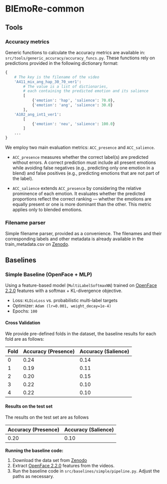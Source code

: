 # BlEmoRe-common

## Tools

### Accuracy metrics

Generic functions to calculate the accuracy metrics are available in: `src/tools/generic_accuracy/accuracy_funcs.py`.
These functions rely on predictions provided in the following dictionary format:

```python
{   
    # The key is the filename of the video
    'A411_mix_ang_hap_30_70_ver1':
        # The value is a list of dictionaries, 
        # each containing the predicted emotion and its salience
        [
            {'emotion': 'hap', 'salience': 70.0},
            {'emotion': 'ang', 'salience': 30.0}
        ],
    'A102_ang_int1_ver1':
        [
            {'emotion': 'neu', 'salience': 100.0}
        ]
    ...
}
```

We employ two main evaluation metrics: `ACC_presence` and `ACC_salience`.

- `ACC_presence` measures whether the correct label(s) are predicted without errors.
  A correct prediction must include all present emotions while avoiding false negatives
  (e.g., predicting only one emotion in a blend) and false positives
  (e.g., predicting emotions that are not part of the label).

- `ACC_salience` extends `ACC_presence` by considering the relative prominence of each emotion.
  It evaluates whether the predicted proportions reflect the correct ranking — whether the emotions
  are equally present or one is more dominant than the other. This metric applies only to blended emotions.

### Filename parser

Simple filename parser, provided as a convenience. The filenames and their
corresponding labels and other metadata is already available in
the train_metadata.csv on [Zenodo](https://zenodo.org/records/15096942).

## Baselines

### Simple Baseline (OpenFace + MLP)

Using a feature-based model (`MultiLabelSoftmaxNN`) trained on [OpenFace 2.2.0](https://github.com/TadasBaltrusaitis/OpenFace) features with a
softmax + KL-divergence objective. 

* Loss: `KLDivLoss` vs. probabilistic multi-label targets
* Optimizer: `Adam (lr=0.001, weight_decay=1e-4)`
* Epochs: `100`

#### Cross Validation

We provide pre-defined folds in the dataset, the baseline results for each fold are as follows:

| Fold | Accuracy (Presence) | Accuracy (Salience) |
|------|---------------------|---------------------|
| 0    | 0.24                | 0.14                |
| 1    | 0.19                | 0.11                |
| 2    | 0.20                | 0.15                |
| 3    | 0.22                | 0.10                |
| 4    | 0.22                | 0.10                |

#### Results on the test set

The results on the test set are as follows

| Accuracy (Presence) | Accuracy (Salience) |
|---------------------|---------------------|
| 0.20                | 0.10                |

**Running the baseline code:**

1. Download the data set from [Zenodo](https://zenodo.org/records/15096942)
2. Extract [OpenFace 2.2.0](https://github.com/TadasBaltrusaitis/OpenFace) features from the videos.
3. Run the baseline code in `src/baselines/simple/pipeline.py`. Adjust the paths as necessary.
